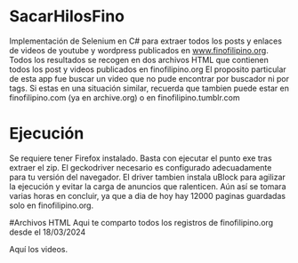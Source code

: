 # SacarHilosFino
Implementación de Selenium en C# para extraer todos los posts y enlaces de videos de youtube y wordpress publicados en www.finofilipino.org. 
Todos los resultados se recogen en dos archivos HTML que contienen todos los post y videos publicados en finofilipino.org
El proposito particular de esta app fue buscar un video que no pude encontrar por buscador ni por tags. Si estas en una situación similar, recuerda que tambien puede estar en finofilipino.com (ya en archive.org) o en finofilipino.tumblr.com

# Ejecución
Se requiere tener Firefox instalado.
Basta con ejecutar el punto exe tras extraer el zip. El geckodriver necesario es configurado adecuadamente para tu versión del navegador. El driver tambien instala uBlock para agilizar la ejecución y evitar la carga de anuncios que ralenticen. Aún así  se tomara varias horas en concluir, ya que a dia de hoy hay 12000 paginas guardadas solo en finofilipino.org. 

#Archivos HTML 
Aqui te comparto  todos los registros de finofilipino.org desde el 18/03/2024

Aquí los videos.
